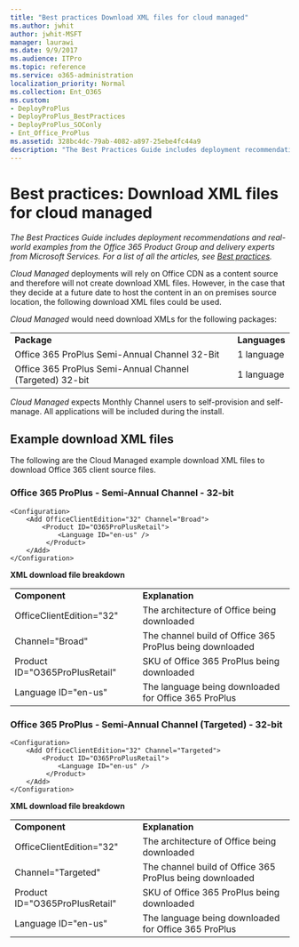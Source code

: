 ```yaml
---
title: "Best practices Download XML files for cloud managed"
ms.author: jwhit
author: jwhit-MSFT
manager: laurawi
ms.date: 9/9/2017
ms.audience: ITPro
ms.topic: reference
ms.service: o365-administration
localization_priority: Normal
ms.collection: Ent_O365
ms.custom:
- DeployProPlus
- DeployProPlus_BestPractices
- DeployProPlus_SOConly
- Ent_Office_ProPlus
ms.assetid: 328bc4dc-79ab-4082-a897-25ebe4fc44a9
description: "The Best Practices Guide includes deployment recommendations and real-world examples from the Office 365 Product Group and delivery experts from Microsoft Services. For a list of all the articles, see Best practices."
---
```


# Best practices: Download XML files for cloud managed

 *The Best Practices Guide includes deployment recommendations and real-world examples from the Office 365 Product Group and delivery experts from Microsoft Services. For a list of all the articles, see [Best practices](best-practices.md).* 
  
 *Cloud Managed*  deployments will rely on Office CDN as a content source and therefore will not create download XML files. However, in the case that they decide at a future date to host the content in an on premises source location, the following download XML files could be used.
  
 *Cloud Managed*  would need download XMLs for the following packages:
  
|||
|:-----|:-----|
|**Package** <br/> |**Languages** <br/> |
|Office 365 ProPlus Semi-Annual Channel 32-Bit  <br/> |1 language  <br/> |
|Office 365 ProPlus Semi-Annual Channel (Targeted) 32-bit  <br/> |1 language  <br/> |
   
 *Cloud Managed*  expects Monthly Channel users to self-provision and self-manage. All applications will be included during the install.
  
## Example download XML files

The following are the Cloud Managed example download XML files to download Office 365 client source files.
  
### Office 365 ProPlus - Semi-Annual Channel - 32-bit

```
<Configuration>
    <Add OfficeClientEdition="32" Channel="Broad">
        <Product ID="O365ProPlusRetail">
            <Language ID="en-us" />
         </Product>
    </Add>
</Configuration> 
```

 **XML download file breakdown**
  
|||
|:-----|:-----|
|**Component** <br/> |**Explanation** <br/> |
|OfficeClientEdition="32"  <br/> |The architecture of Office being downloaded  <br/> |
|Channel="Broad"  <br/> |The channel build of Office 365 ProPlus being downloaded  <br/> |
|Product ID="O365ProPlusRetail"  <br/> |SKU of Office 365 ProPlus being downloaded  <br/> |
|Language ID="en-us"  <br/> |The language being downloaded for Office 365 ProPlus  <br/> |
   
### Office 365 ProPlus - Semi-Annual Channel (Targeted) - 32-bit

```
<Configuration>
    <Add OfficeClientEdition="32" Channel="Targeted">
        <Product ID="O365ProPlusRetail">
            <Language ID="en-us" />
         </Product>
    </Add>
</Configuration> 
```

 **XML download file breakdown**
  
|||
|:-----|:-----|
|**Component** <br/> |**Explanation** <br/> |
|OfficeClientEdition="32"  <br/> |The architecture of Office being downloaded  <br/> |
|Channel="Targeted"  <br/> |The channel build of Office 365 ProPlus being downloaded  <br/> |
|Product ID="O365ProPlusRetail"  <br/> |SKU of Office 365 ProPlus being downloaded  <br/> |
|Language ID="en-us"  <br/> |The language being downloaded for Office 365 ProPlus  <br/> |
   

